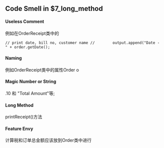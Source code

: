 ## Code Smell in $7_long_method

#### Useless Comment
例如在OrderReceipt类中的

`// print date, bill no, customer name
//        output.append("Date - " + order.getDate();`

#### Naming
例如OrderReceipt类中的属性Order o

#### Magic Number or String
.10 和 "Total Amount"等;

#### Long Method
printReceipt()方法

#### Feature Envy
计算税和订单总金额应该放到Order类中进行

